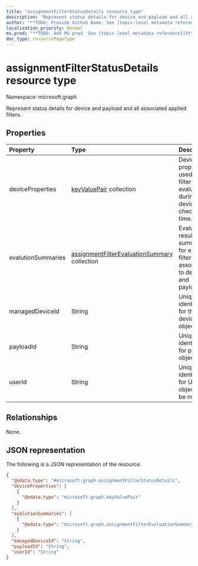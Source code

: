 ```yaml
---
title: "assignmentFilterStatusDetails resource type"
description: "Represent status details for device and payload and all associated applied filters."
author: "**TODO: Provide Github Name. See [topic-level metadata reference](https://msgo.azurewebsites.net/add/document/guidelines/metadata.html#topic-level-metadata)**"
localization_priority: Normal
ms.prod: "**TODO: Add MS prod. See [topic-level metadata reference](https://msgo.azurewebsites.net/add/document/guidelines/metadata.html#topic-level-metadata)**"
doc_type: resourcePageType
---
```


# assignmentFilterStatusDetails resource type

Namespace: microsoft.graph



Represent status details for device and payload and all associated applied filters.

## Properties
|Property|Type|Description|
|:---|:---|:---|
|deviceProperties|[keyValuePair](../resources/keyvaluepair.md) collection|Device properties used for filter evaluation during device check-in time.|
|evalutionSummaries|[assignmentFilterEvaluationSummary](../resources/assignmentfilterevaluationsummary.md) collection|Evaluation result summaries for each filter associated to device and payload|
|managedDeviceId|String|Unique identifier for the device object.|
|payloadId|String|Unique identifier for payload object.|
|userId|String|Unique identifier for UserId object. Can be null|

## Relationships
None.

## JSON representation
The following is a JSON representation of the resource.
<!-- {
  "blockType": "resource",
  "@odata.type": "microsoft.graph.assignmentFilterStatusDetails"
}
-->
``` json
{
  "@odata.type": "#microsoft.graph.assignmentFilterStatusDetails",
  "deviceProperties": [
    {
      "@odata.type": "microsoft.graph.keyValuePair"
    }
  ],
  "evalutionSummaries": [
    {
      "@odata.type": "microsoft.graph.assignmentFilterEvaluationSummary"
    }
  ],
  "managedDeviceId": "String",
  "payloadId": "String",
  "userId": "String"
}
```

